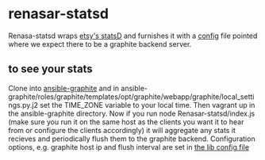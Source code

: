 renasar-statsd
==============
Renasa-statsd wraps [etsy's statsD](https://github.com/etsy/statsd) and 
furnishes it with a [config](./lib/config) file pointed where we expect 
there to be a graphite backend server. 


to see your stats
-----------------
Clone into [ansible-graphite](https://github.com/dmichel1/ansible-graphite) and in
ansible-graphite/roles/graphite/templates/opt/graphite/webapp/graphite/local_settings.py.j2
set the TIME_ZONE variable to your local time. Then vagrant up in the ansible-graphite
directory. Now if you run node Renasar-statsd/index.js (make sure you run it on the same 
host as the clients you want it to hear from or configure the clients accordingly) it will 
aggregate any stats it recieves and periodically flush them to the graphite backend. 
Configuration options, e.g. graphite host ip and flush interval 
are set in [the lib config file](./lib/config.js)





